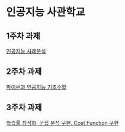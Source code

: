 # 인공지능 사관학교

## 1주차 과제
[인공지능 사례분석](https://github.com/cook1eee100/AI/blob/master/1%EC%A3%BC%EC%B0%A8%EA%B3%BC%EC%A0%9C.ipynb)

## 2주차 과제
[파이썬과 인공지능 기초수학](https://github.com/cook1eee100/AI/blob/master/2%EC%A3%BC%EC%B0%A8%EA%B3%BC%EC%A0%9C.ipynb)

## 3주차 과제
[학습률 최적화, 군집 분석 구현, Cost Function 구현](https://github.com/cook1eee100/AI/blob/master/3%EC%A3%BC%EC%B0%A8%EA%B3%BC%EC%A0%9C.ipynb)
